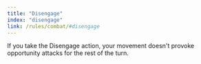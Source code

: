 ```yaml
---
title: "Disengage"
index: "disengage"
link: /rules/combat/#disengage
---
```

If you take the Disengage action, your movement doesn't provoke opportunity attacks for the rest of the turn.
